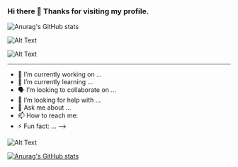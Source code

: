 ### Hi there 👋 Thanks for visiting my profile. 

![Anurag's GitHub stats](https://github-readme-stats.vercel.app/api?username=DanielPickens&show_icons=true&theme=radical)

 

 
![Alt Text](https://media.giphy.com/media/RWJPtq90qOA4E/giphy.gif)




![Alt Text](https://media.giphy.com/media/3og0IwoOyuY3ug4xaM/giphy.gif)


****


- 🔭 I’m currently working on ... 
- 🌱 I’m currently learning ...
- 🗣 I’m looking to collaborate on ... 
- 🤔 I’m looking for help with ...
- 💬 Ask me about ... 
- 📫 How to reach me: 
- ⚡ Fun fact: ... 
-->











![Alt Text](https://media.giphy.com/media/4heseFMvObk9q/giphy.gif)


[![Anurag's GitHub stats](https://github-readme-stats.vercel.app/api?username=DanielPickens)](https://github.com/anuraghazra/github-readme-stats)
